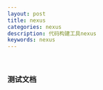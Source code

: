 ```yaml
---
layout: post
title: nexus
categories: nexus
description: 代码构建工具nexus
keywords: nexus
---
```


<meta name="referrer" content="no-referrer"/>

​

### 测试文档
